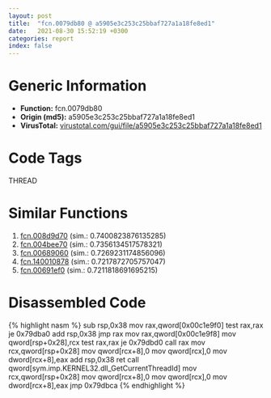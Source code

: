 ```yaml
---
layout: post
title:  "fcn.0079db80 @ a5905e3c253c25bbaf727a1a18fe8ed1"
date:   2021-08-30 15:52:19 +0300
categories: report
index: false
---
```


# Generic Information
- **Function:** fcn.0079db80
- **Origin (md5):** a5905e3c253c25bbaf727a1a18fe8ed1
- **VirusTotal:** [virustotal.com/gui/file/a5905e3c253c25bbaf727a1a18fe8ed1][virustotal_ref]

# Code Tags
<span class="tag" id="THREAD">THREAD</span>


# Similar Functions

1. [fcn.008d9d70][similar_1_ref] (sim.: 0.7400823876135285)
2. [fcn.004bee70][similar_2_ref] (sim.: 0.7356134517578321)
3. [fcn.00689060][similar_3_ref] (sim.: 0.7269231174856096)
4. [fcn.140010878][similar_4_ref] (sim.: 0.7217872705757047)
5. [fcn.00691ef0][similar_5_ref] (sim.: 0.7211818691695215)


# Disassembled Code

{% highlight nasm %}
sub rsp,0x38
mov rax,qword[0x00c1e9f0]
test rax,rax
je 0x79dba0
add rsp,0x38
jmp rax
mov rax,qword[0x00c1e9f8]
mov qword[rsp+0x28],rcx
test rax,rax
je 0x79dbd0
call rax
mov rcx,qword[rsp+0x28]
mov qword[rcx+8],0
mov qword[rcx],0
mov dword[rcx+8],eax
add rsp,0x38
ret 
call qword[sym.imp.KERNEL32.dll_GetCurrentThreadId]
mov rcx,qword[rsp+0x28]
mov qword[rcx+8],0
mov qword[rcx],0
mov dword[rcx+8],eax
jmp 0x79dbca
{% endhighlight %}


[similar_1_ref]: /report/fcn.008d9d70@a5905e3c253c25bbaf727a1a18fe8ed1
[similar_2_ref]: /report/fcn.004bee70@c92f0480e2fbc88393d2c65c08a235e0
[similar_3_ref]: /report/fcn.00689060@c92f0480e2fbc88393d2c65c08a235e0
[similar_4_ref]: /report/fcn.140010878@c4af5ec7826361dc5a22db79be296638
[similar_5_ref]: /report/fcn.00691ef0@c92f0480e2fbc88393d2c65c08a235e0
[virustotal_ref]: https://www.virustotal.com/gui/file/a5905e3c253c25bbaf727a1a18fe8ed1